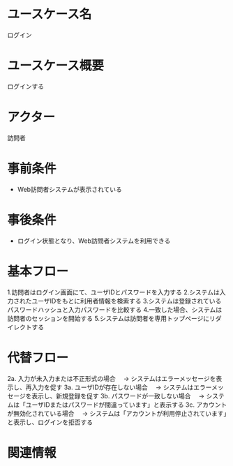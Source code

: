 # ユースケース名
ログイン
# ユースケース概要
ログインする
# アクター
訪問者
# 事前条件
- Web訪問者システムが表示されている
# 事後条件
- ログイン状態となり、Web訪問者システムを利用できる
# 基本フロー
1.訪問者はログイン画面にて、ユーザIDとパスワードを入力する
2.システムは入力されたユーザIDをもとに利用者情報を検索する
3.システムは登録されているパスワードハッシュと入力パスワードを比較する
4.一致した場合、システムは訪問者のセッションを開始する
5.システムは訪問者を専用トップページにリダイレクトする
# 代替フロー
2a. 入力が未入力または不正形式の場合
　→ システムはエラーメッセージを表示し、再入力を促す
3a. ユーザIDが存在しない場合
　→ システムはエラーメッセージを表示し、新規登録を促す
3b. パスワードが一致しない場合
　→ システムは「ユーザIDまたはパスワードが間違っています」と表示する
3c. アカウントが無効化されている場合
　→ システムは「アカウントが利用停止されています」と表示し、ログインを拒否する
# 関連情報